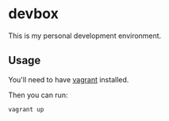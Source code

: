# devbox

This is my personal development environment.

## Usage

You'll need to have [vagrant](vagrantup.com) installed.

Then you can run:

    vagrant up
